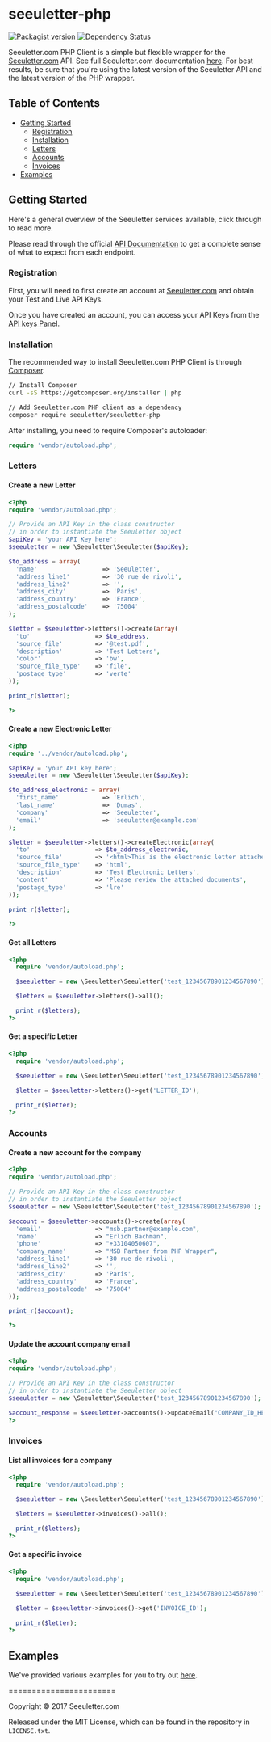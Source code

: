 # seeuletter-php

[![Packagist version](https://img.shields.io/packagist/v/seeuletter/seeuletter-php.svg)](https://github.com/seeuletter/seeuletter-php)
[![Dependency Status](https://gemnasium.com/badges/github.com/seeuletter/seeuletter-php.svg)](https://gemnasium.com/github.com/seeuletter/seeuletter-php)


Seeuletter.com PHP Client is a simple but flexible wrapper for the [Seeuletter.com](https://www.seeuletter.com) API. See full Seeuletter.com documentation [here](https://docs.seeuletter.com/). For best results, be sure that you're using the latest version of the Seeuletter API and the latest version of the PHP wrapper.

## Table of Contents

- [Getting Started](#getting-started)
  - [Registration](#registration)
  - [Installation](#installation)
  - [Letters](#usage)
  - [Accounts](#accounts)
  - [Invoices](#invoices)
- [Examples](#examples)

## Getting Started

Here's a general overview of the Seeuletter services available, click through to read more.


Please read through the official [API Documentation](https://docs.seeuletter.com/?php#) to get a complete sense of what to expect from each endpoint.

### Registration

First, you will need to first create an account at [Seeuletter.com](https://www.seeuletter.com/signup) and obtain your Test and Live API Keys.

Once you have created an account, you can access your API Keys from the [API keys Panel](https://www.seeuletter.com/app/dashboard/keys).

### Installation

The recommended way to install Seeuletter.com PHP Client is through [Composer](http://getcomposer.org).

```bash
// Install Composer
curl -sS https://getcomposer.org/installer | php

// Add Seeuletter.com PHP client as a dependency
composer require seeuletter/seeuletter-php
```

After installing, you need to require Composer's autoloader:

```php
require 'vendor/autoload.php';
```

### Letters

#### Create a new Letter
```php
<?php
require 'vendor/autoload.php';

// Provide an API Key in the class constructor
// in order to instantiate the Seeuletter object
$apiKey = 'your API Key here';
$seeuletter = new \Seeuletter\Seeuletter($apiKey);

$to_address = array(
  'name'                  => 'Seeuletter',
  'address_line1'         => '30 rue de rivoli',
  'address_line2'         => '',
  'address_city'          => 'Paris',
  'address_country'       => 'France',
  'address_postalcode'    => '75004'
);

$letter = $seeuletter->letters()->create(array(
  'to'                  => $to_address,
  'source_file'         => '@test.pdf',
  'description'         => 'Test Letters',
  'color'               => 'bw',
  'source_file_type'    => 'file',
  'postage_type'        => 'verte'
));

print_r($letter);

?>
```

#### Create a new Electronic Letter
```php
<?php
require '../vendor/autoload.php';

$apiKey = 'your API key here';
$seeuletter = new \Seeuletter\Seeuletter($apiKey);

$to_address_electronic = array(
  'first_name'            => 'Erlich',
  'last_name'             => 'Dumas',
  'company'               => 'Seeuletter',
  'email'                 => 'seeuletter@example.com'
);

$letter = $seeuletter->letters()->createElectronic(array(
  'to'                  => $to_address_electronic,
  'source_file'         => '<html>This is the electronic letter attached document</html>',
  'source_file_type'    => 'html',
  'description'         => 'Test Electronic Letters',
  'content'             => 'Please review the attached documents',
  'postage_type'        => 'lre'
));

print_r($letter);

?>
```

#### Get all Letters

```php
<?php
  require 'vendor/autoload.php';

  $seeuletter = new \Seeuletter\Seeuletter('test_12345678901234567890');

  $letters = $seeuletter->letters()->all();

  print_r($letters);
?>
```

#### Get a specific Letter
```php
<?php
  require 'vendor/autoload.php';

  $seeuletter = new \Seeuletter\Seeuletter('test_12345678901234567890');

  $letter = $seeuletter->letters()->get('LETTER_ID');

  print_r($letter);
?>
```

### Accounts

#### Create a new account for the company

```php
<?php
require 'vendor/autoload.php';

// Provide an API Key in the class constructor
// in order to instantiate the Seeuletter object
$seeuletter = new \Seeuletter\Seeuletter('test_12345678901234567890');

$account = $seeuletter->accounts()->create(array(
  'email'               => "msb.partner@example.com",
  'name'                => "Erlich Bachman",
  'phone'               => "+33104050607",
  'company_name'        => "MSB Partner from PHP Wrapper",
  'address_line1'       => '30 rue de rivoli',
  'address_line2'       => '',
  'address_city'        => 'Paris',
  'address_country'     => 'France',
  'address_postalcode'  => '75004'
));

print_r($account);

?>
```

#### Update the account company email

```php
<?php
require 'vendor/autoload.php';

// Provide an API Key in the class constructor
// in order to instantiate the Seeuletter object
$seeuletter = new \Seeuletter\Seeuletter('test_12345678901234567890');

$account_response = $seeuletter->accounts()->updateEmail("COMPANY_ID_HERE", "msb.partner.new@example.com");
?>
```

### Invoices

#### List all invoices for a company

```php
<?php
  require 'vendor/autoload.php';

  $seeuletter = new \Seeuletter\Seeuletter('test_12345678901234567890');

  $letters = $seeuletter->invoices()->all();

  print_r($letters);
?>
```

#### Get a specific invoice

```php
<?php
  require 'vendor/autoload.php';

  $seeuletter = new \Seeuletter\Seeuletter('test_12345678901234567890');

  $letter = $seeuletter->invoices()->get('INVOICE_ID');

  print_r($letter);
?>
```

## Examples

We've provided various examples for you to try out [here](https://github.com/seeuletter/seeuletter-php/tree/master/examples).


=======================

Copyright &copy; 2017 Seeuletter.com

Released under the MIT License, which can be found in the repository in `LICENSE.txt`.
